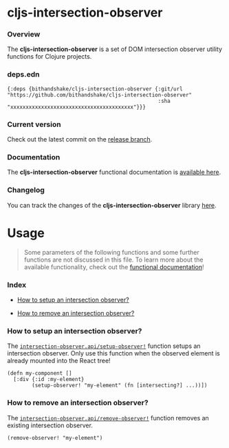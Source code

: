 
# cljs-intersection-observer

### Overview

The <strong>cljs-intersection-observer</strong> is a set of DOM intersection observer utility functions for Clojure projects.

### deps.edn

```
{:deps {bithandshake/cljs-intersection-observer {:git/url "https://github.com/bithandshake/cljs-intersection-observer"
                                                 :sha     "xxxxxxxxxxxxxxxxxxxxxxxxxxxxxxxxxxxxxxxx"}}}
```

### Current version

Check out the latest commit on the [release branch](https://github.com/bithandshake/cljs-intersection-observer/tree/release).

### Documentation

The <strong>cljs-intersection-observer</strong> functional documentation is [available here](https://bithandshake.github.io/cljs-intersection-observer).

### Changelog

You can track the changes of the <strong>cljs-intersection-observer</strong> library [here](CHANGES.md).

# Usage

> Some parameters of the following functions and some further functions are not discussed in this file.
  To learn more about the available functionality, check out the [functional documentation](documentation/COVER.md)!

### Index

- [How to setup an intersection observer?](#how-to-setup-an-intersection-observer)

- [How to remove an intersection observer?](#how-to-remove-an-intersection-observer)

### How to setup an intersection observer?

The [`intersection-observer.api/setup-observer!`](documentation/cljs/intersection-observer/API.md#setup-observer)
function setups an intersection observer.
Only use this function when the observed element is already mounted into the React tree!

```
(defn my-component []
  [:div {:id :my-element}
        (setup-observer! "my-element" (fn [intersecting?] ...))])

```

### How to remove an intersection observer?

The [`intersection-observer.api/remove-observer!`](documentation/cljs/intersection-observer/API.md#remove-observer)
function removes an existing intersection observer.

```
(remove-observer! "my-element")
```
